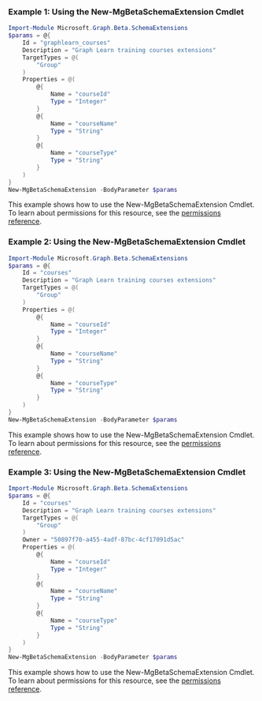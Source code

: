 ### Example 1: Using the New-MgBetaSchemaExtension Cmdlet
```powershell
Import-Module Microsoft.Graph.Beta.SchemaExtensions
$params = @{
	Id = "graphlearn_courses"
	Description = "Graph Learn training courses extensions"
	TargetTypes = @(
		"Group"
	)
	Properties = @(
		@{
			Name = "courseId"
			Type = "Integer"
		}
		@{
			Name = "courseName"
			Type = "String"
		}
		@{
			Name = "courseType"
			Type = "String"
		}
	)
}
New-MgBetaSchemaExtension -BodyParameter $params
```
This example shows how to use the New-MgBetaSchemaExtension Cmdlet.
To learn about permissions for this resource, see the [permissions reference](/graph/permissions-reference).
### Example 2: Using the New-MgBetaSchemaExtension Cmdlet
```powershell
Import-Module Microsoft.Graph.Beta.SchemaExtensions
$params = @{
	Id = "courses"
	Description = "Graph Learn training courses extensions"
	TargetTypes = @(
		"Group"
	)
	Properties = @(
		@{
			Name = "courseId"
			Type = "Integer"
		}
		@{
			Name = "courseName"
			Type = "String"
		}
		@{
			Name = "courseType"
			Type = "String"
		}
	)
}
New-MgBetaSchemaExtension -BodyParameter $params
```
This example shows how to use the New-MgBetaSchemaExtension Cmdlet.
To learn about permissions for this resource, see the [permissions reference](/graph/permissions-reference).
### Example 3: Using the New-MgBetaSchemaExtension Cmdlet
```powershell
Import-Module Microsoft.Graph.Beta.SchemaExtensions
$params = @{
	Id = "courses"
	Description = "Graph Learn training courses extensions"
	TargetTypes = @(
		"Group"
	)
	Owner = "50897f70-a455-4adf-87bc-4cf17091d5ac"
	Properties = @(
		@{
			Name = "courseId"
			Type = "Integer"
		}
		@{
			Name = "courseName"
			Type = "String"
		}
		@{
			Name = "courseType"
			Type = "String"
		}
	)
}
New-MgBetaSchemaExtension -BodyParameter $params
```
This example shows how to use the New-MgBetaSchemaExtension Cmdlet.
To learn about permissions for this resource, see the [permissions reference](/graph/permissions-reference).
